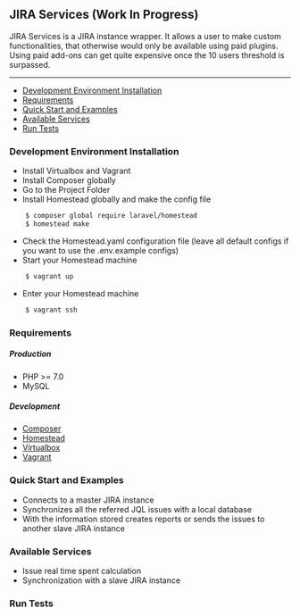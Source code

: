 ## JIRA Services (Work In Progress)
JIRA Services is a JIRA instance wrapper. It allows a user
to make custom functionalities, that otherwise would only
be available using paid plugins. Using paid add-ons can get quite expensive
once the 10 users threshold is surpassed.

---

- [Development Environment Installation](#development-environment-installation)
- [Requirements](#requirements)
- [Quick Start and Examples](#quick-start-and-examples)
- [Available Services](#available-services)
- [Run Tests](#run-tests)

### Development Environment Installation
- Install Virtualbox and Vagrant
- Install Composer globally
- Go to the Project Folder
- Install Homestead globally and make the config file
``` sh
    $ composer global require laravel/homestead
    $ homestead make
```
- Check the Homestead.yaml configuration file (leave all default configs if you want 
to use the .env.example configs)
- Start your Homestead machine
``` sh
    $ vagrant up
```
- Enter your Homestead machine
``` sh
    $ vagrant ssh
```

### Requirements
##### Production
- PHP >= 7.0
- MySQL
##### Development
- [Composer](https://getcomposer.org/download/)
- [Homestead](https://packagist.org/packages/laravel/homestead)
- [Virtualbox](https://www.virtualbox.org/wiki/Downloads)
- [Vagrant](https://www.vagrantup.com/downloads.html)
    
### Quick Start and Examples
* Connects to a master JIRA instance
* Synchronizes all the referred JQL issues with a 
local database
* With the information stored creates reports or sends the 
issues to another slave JIRA instance

### Available Services
* Issue real time spent calculation
* Synchronization with a slave JIRA instance

### Run Tests